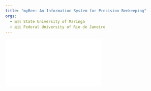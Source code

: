 ```yaml
---
title: "myBee: An Information System for Precision Beekeeping"
orgs:
  - 🇧🇷 State University of Maringa
  - 🇧🇷 Federal University of Rio de Janeiro
---
```



![](img/d46003ac1becad5b45d295a13af5e597f59d.pdf)
